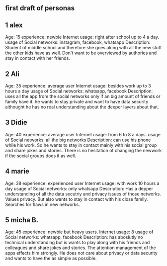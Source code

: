 ## first draft of personas

## 1 alex
Age: 15
experience: newbie
Internet usage: right after school up to 4 a day.
usage of Social networks: instagram, facebook, whatsapp
Description: Student of middle school and therefore
she goes along with all the new stuff the other kids have as
well. Don't want to be overviewed by authories and stay in contact with her friends.

## 2 Ali
Age:  35
experience: average user
Internet usage: besides work up to 3 hours a day
usage of Social networks: whatsapp, facebook
Description: uses all the app from the social networks only if an big amount of friends or family have it. he wants to stay private and want to have data security althought he has no real understanding about the deeper layers about that.

## 3 Didie
Age: 40
experience: average user
Internet usage: from 6 to 8 a days.
usage of Social networks: all the big networks
Description: can use his phone while his work. So he wants to stay in contact mainly with his social group and share jokes and stories. There is no hesitation of changing the newwork
if the social groups does it as well.

## 4 marie
Age: 38
experience: experienced user
Internet usage: with work 10 hours a day
usage of Social networks: only whatsapp
Description: Has a depper understanding of all the data secutriy and privacy issues of those networks. Values privacy. But also wants to stay in contact with his close family. Searches for flaws in new networks.

## 5 micha B.
Age: 45
experience: newbie but heavy users.
Internet usage: 8
usage of Social networks: whatsapp, facebook
Description: has aboslutly no technical understanding but is wants to play along with his friends and colleagues and share jokes and stories. The attention management of the apps effects him strongly. He does not care about privacy or data security and wants to have the as simple as possible.
